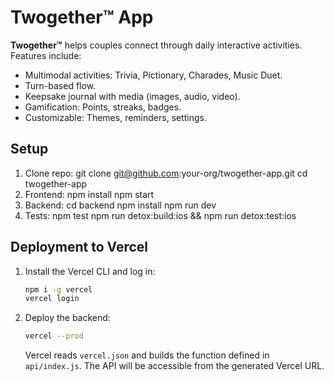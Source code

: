# Twogether™ App

**Twogether™** helps couples connect through daily interactive activities. Features include:
- Multimodal activities: Trivia, Pictionary, Charades, Music Duet.
- Turn-based flow.
- Keepsake journal with media (images, audio, video).
- Gamification: Points, streaks, badges.
- Customizable: Themes, reminders, settings.

## Setup

1. Clone repo:
git clone git@github.com:your-org/twogether-app.git
cd twogether-app
2. Frontend:
npm install
npm start
3. Backend:
cd backend
npm install
npm run dev
4. Tests:
npm test
npm run detox:build:ios && npm run detox:test:ios

## Deployment to Vercel

1. Install the Vercel CLI and log in:
   ```bash
   npm i -g vercel
   vercel login
   ```
2. Deploy the backend:
   ```bash
   vercel --prod
   ```
   Vercel reads `vercel.json` and builds the function defined in `api/index.js`.
   The API will be accessible from the generated Vercel URL.
